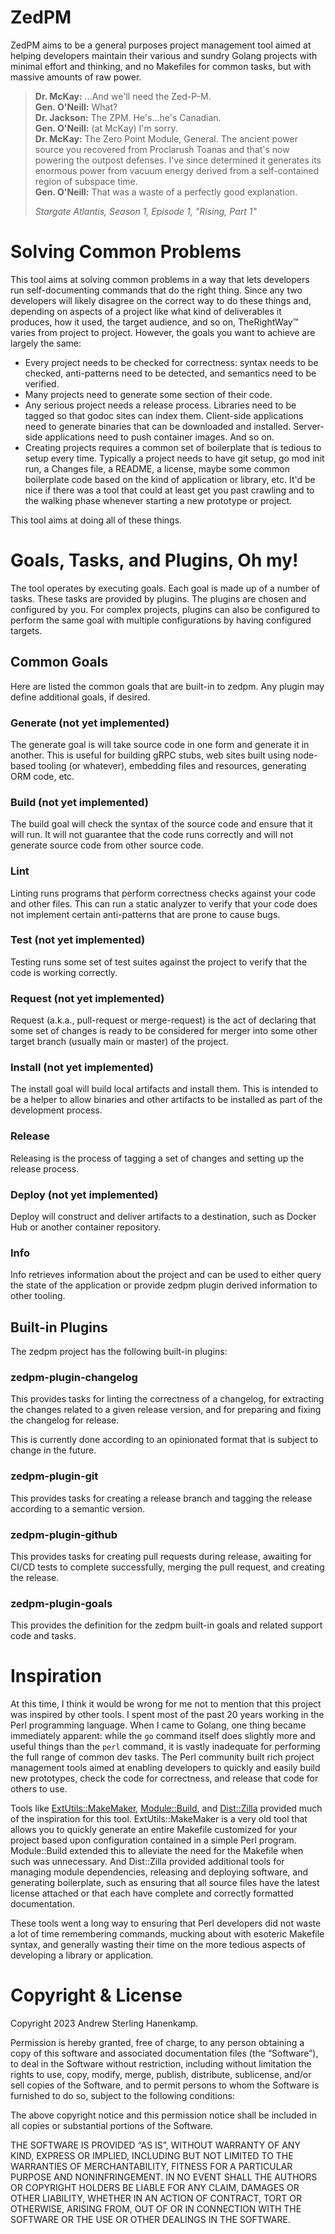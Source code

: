 # ZedPM

ZedPM aims to be a general purposes project management tool aimed at helping
developers maintain their various and sundry Golang projects with minimal effort
and thinking, and no Makefiles for common tasks, but with massive amounts of raw
power.

> **Dr. McKay:** ...And we'll need the Zed-P-M.  
> **Gen. O'Neill:** What?  
> **Dr. Jackson:** The ZPM. He's...he's Canadian.  
> **Gen. O'Neill:** (at McKay) I'm sorry.  
> **Dr. McKay:** The Zero Point Module, General. The ancient power source you
> recovered from Proclarush Toanas and that's now powering the outpost defenses.
> I've since determined it generates its enormous power from vacuum energy
> derived from a self-contained region of subspace time.  
> **Gen. O'Neill:** That was a waste of a perfectly good explanation.  
> 
> *Stargate Atlantis, Season 1, Episode 1, "Rising, Part 1"*

# Solving Common Problems

This tool aims at solving common problems in a way that lets developers run
self-documenting commands that do the right thing. Since any two developers will
likely disagree on the correct way to do these things and, depending on aspects
of a project like what kind of deliverables it produces, how it used, the 
target audience, and so on, TheRightWay™ varies from project to project. 
However, the goals you want to achieve are largely the same:

 * Every project needs to be checked for correctness: syntax needs to be 
   checked, anti-patterns need to be detected, and semantics need to be 
   verified.
 * Many projects need to generate some section of their code.
 * Any serious project needs a release process. Libraries need to be tagged so
   that godoc sites can index them. Client-side applications need to generate
   binaries that can be downloaded and installed. Server-side applications need
   to push container images. And so on.
 * Creating projects requires a common set of boilerplate that is tedious to
   setup every time. Typically a project needs to have git setup, go mod init
   run, a Changes file, a README, a license, maybe some common boilerplate code
   based on the kind of application or library, etc. It'd be nice if there was a
   tool that could at least get you past crawling and to the walking phase
   whenever starting a new prototype or project.

This tool aims at doing all of these things.

# Goals, Tasks, and Plugins, Oh my!

The tool operates by executing goals. Each goal is made up of a number of tasks.
These tasks are provided by plugins. The plugins are chosen and configured by
you. For complex projects, plugins can also be configured to perform the same
goal with multiple configurations by having configured targets.

## Common Goals

Here are listed the common goals that are built-in to zedpm. Any plugin may
define additional goals, if desired.

### Generate (not yet implemented)

The generate goal is will take source code in one form and generate it in
another. This is useful for building gRPC stubs, web sites built using
node-based tooling (or whatever), embedding files and resources, generating ORM
code, etc.

### Build (not yet implemented)

The build goal will check the syntax of the source code and ensure that it will
run. It will not guarantee that the code runs correctly and will not generate
source code from other source code.

### Lint

Linting runs programs that perform correctness checks against your code and
other files. This can run a static analyzer to verify that your code does not
implement certain anti-patterns that are prone to cause bugs.

### Test (not yet implemented)

Testing runs some set of test suites against the project to verify that the code
is working correctly.

### Request (not yet implemented)

Request (a.k.a., pull-request or merge-request) is the act of declaring that
some set of changes is ready to be considered for merger into some other target
branch (usually main or master) of the project.

### Install (not yet implemented)

The install goal will build local artifacts and install them. This is intended
to be a helper to allow binaries and other artifacts to be installed as part of
the development process.

### Release

Releasing is the process of tagging a set of changes and setting up the release
process.

### Deploy (not yet implemented)

Deploy will construct and deliver artifacts to a destination, such as Docker
Hub or another container repository.

### Info

Info retrieves information about the project and can be used to either query the
state of the application or provide zedpm plugin derived information to other
tooling.

## Built-in Plugins

The zedpm project has the following built-in plugins:

### zedpm-plugin-changelog

This provides tasks for linting the correctness of a changelog, for extracting
the changes related to a given release version, and for preparing and fixing the
changelog for release.

This is currently done according to an opinionated format that is subject to
change in the future.

### zedpm-plugin-git

This provides tasks for creating a release branch and tagging the release
according to a semantic version.

### zedpm-plugin-github

This provides tasks for creating pull requests during release, awaiting for
CI/CD tests to complete successfully, merging the pull request, and creating the
release.

### zedpm-plugin-goals

This provides the definition for the zedpm built-in goals and related support
code and tasks.

# Inspiration

At this time, I think it would be wrong for me not to mention that this project
was inspired by other tools. I spent most of the past 20 years working in the
Perl programming language. When I came to Golang, one thing became immediately
apparent: while the `go` command itself does slightly more and useful things
than the `perl` command, it is vastly inadequate for performing the full range
of common dev tasks. The Perl community built rich project management tools 
aimed at enabling developers to quickly and easily build new prototypes, check 
the code for correctness, and release that code for others to use.

Tools like [ExtUtils::MakeMaker][mm], [Module::Build][mb], and [Dist::Zilla][dz]
provided much of the inspiration for this tool.  ExtUtils::MakeMaker is a very 
old tool that allows you to quickly generate an entire Makefile customized for 
your project based upon configuration contained in a simple Perl program. 
Module::Build extended this to alleviate the need for the Makefile when such was 
unnecessary. And Dist::Zilla provided additional tools for managing module 
dependencies, releasing and deploying software, and generating boilerplate, such 
as ensuring that all source files have the latest license attached or that each 
have complete and correctly formatted documentation.

[mm]: <https://metacpan.org/pod/ExtUtils::MakeMaker>
[mb]: <https://metacpan.org/pod/Module::Build>
[dz]: <https://metacpan.org/pod/Dist::Zilla>

These tools went a long way to ensuring that Perl developers did not waste a lot
of time remembering commands, mucking about with esoteric Makefile syntax, and
generally wasting their time on the more tedious aspects of developing a library
or application.

# Copyright & License

Copyright 2023 Andrew Sterling Hanenkamp.

Permission is hereby granted, free of charge, to any person obtaining a copy of
this software and associated documentation files (the “Software”), to deal in
the Software without restriction, including without limitation the rights to
use, copy, modify, merge, publish, distribute, sublicense, and/or sell copies of
the Software, and to permit persons to whom the Software is furnished to do so,
subject to the following conditions:

The above copyright notice and this permission notice shall be included in all
copies or substantial portions of the Software.

THE SOFTWARE IS PROVIDED “AS IS”, WITHOUT WARRANTY OF ANY KIND, EXPRESS OR
IMPLIED, INCLUDING BUT NOT LIMITED TO THE WARRANTIES OF MERCHANTABILITY, FITNESS
FOR A PARTICULAR PURPOSE AND NONINFRINGEMENT. IN NO EVENT SHALL THE AUTHORS OR
COPYRIGHT HOLDERS BE LIABLE FOR ANY CLAIM, DAMAGES OR OTHER LIABILITY, WHETHER
IN AN ACTION OF CONTRACT, TORT OR OTHERWISE, ARISING FROM, OUT OF OR IN
CONNECTION WITH THE SOFTWARE OR THE USE OR OTHER DEALINGS IN THE SOFTWARE.
